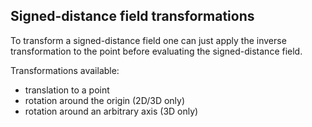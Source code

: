 ## Signed-distance field transformations

To transform a signed-distance field one can just apply the inverse
transformation to the point before evaluating the signed-distance field.

Transformations available:

- translation to a point
- rotation around the origin (2D/3D only)
- rotation around an arbitrary axis (3D only)

